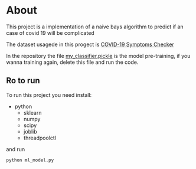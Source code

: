 # About

This project is a implementation of a naive bays algorithm to predict if an case of covid 19 will be complicated

The dataset usagede in this progect is [COVID-19 Symptoms Checker](https://www.kaggle.com/iamhungundji/covid19-symptoms-checker)

In the repository the file [my_classifier.pickle](https://github.com/yago1404/naive_bayes_covid/blob/master/my_classifier.pickle) is the model pre-training, if you wanna training again, delete this file and run the code.

## Ro to run

To run this project you need install:
- python
    - sklearn
    - numpy
    - scipy
    - joblib
    - threadpoolctl 

and run
```bash
python ml_model.py
```
